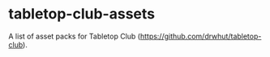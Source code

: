 # tabletop-club-assets
A list of asset packs for Tabletop Club (https://github.com/drwhut/tabletop-club).
